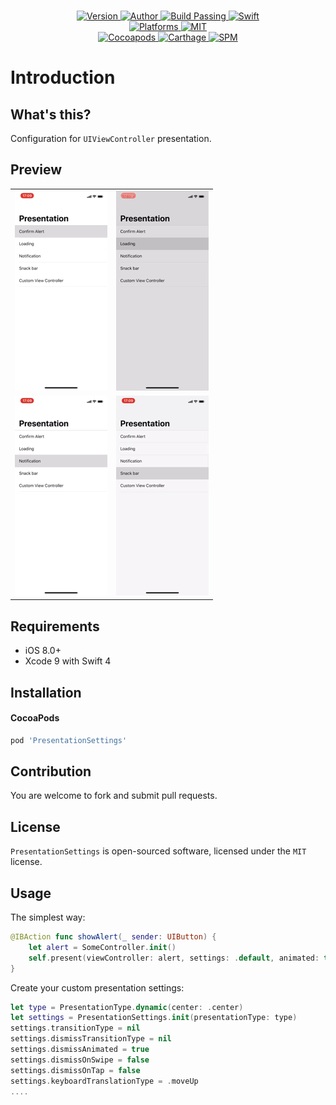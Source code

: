 
<p align="center">
  <!-- <img src="./Assets/PresentationSettings.jpg" alt="PresentationSettings"> -->
  <br/><a href="https://cocoapods.org/pods/PresentationSettings">
  <img alt="Version" src="https://img.shields.io/badge/version-1.1.1-brightgreen.svg">
  <img alt="Author" src="https://img.shields.io/badge/author-Meniny-blue.svg">
  <img alt="Build Passing" src="https://img.shields.io/badge/build-passing-brightgreen.svg">
  <img alt="Swift" src="https://img.shields.io/badge/swift-4.0%2B-orange.svg">
  <br/>
  <img alt="Platforms" src="https://img.shields.io/badge/platform-iOS-lightgrey.svg">
  <img alt="MIT" src="https://img.shields.io/badge/license-MIT-blue.svg">
  <br/>
  <img alt="Cocoapods" src="https://img.shields.io/badge/cocoapods-compatible-brightgreen.svg">
  <img alt="Carthage" src="https://img.shields.io/badge/carthage-working%20on-red.svg">
  <img alt="SPM" src="https://img.shields.io/badge/swift%20package%20manager-compatible-brightgreen.svg">
  </a>
</p>

# Introduction

## What's this?

Configuration for `UIViewController` presentation.


## Preview

<table>
<tr>
<td><img src="./Assets/alert.gif"/></td>
<td><img src="./Assets/loading.gif"/></td>
</tr>
<tr>
<td><img src="./Assets/notification.gif"/></td>
<td><img src="./Assets/snack.gif"/></td>
</tr>
</table>


## Requirements

* iOS 8.0+
* Xcode 9 with Swift 4

## Installation

#### CocoaPods

```ruby
pod 'PresentationSettings'
```

## Contribution

You are welcome to fork and submit pull requests.

## License

`PresentationSettings` is open-sourced software, licensed under the `MIT` license.

## Usage

The simplest way:

```swift
@IBAction func showAlert(_ sender: UIButton) {
    let alert = SomeController.init()
    self.present(viewController: alert, settings: .default, animated: true, completion: nil)
}
```

Create your custom presentation settings:

```swift
let type = PresentationType.dynamic(center: .center)
let settings = PresentationSettings.init(presentationType: type)
settings.transitionType = nil
settings.dismissTransitionType = nil
settings.dismissAnimated = true
settings.dismissOnSwipe = false
settings.dismissOnTap = false
settings.keyboardTranslationType = .moveUp
....
```
